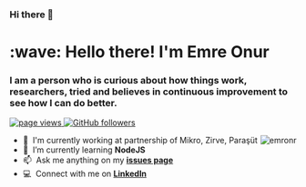 ### Hi there 👋
<h1 align="left" id="emronr-title">:wave: Hello there! I'm Emre Onur</h1>
<h3 align="left">I am a person who is curious about how things work, researchers, tried and believes in continuous improvement to see how I can do better.</h3>

<p align="left">
  <a href="https://github.com/emronr/emronr">
    <img src="https://komarev.com/ghpvc/?username=emronr" alt="page views" />
  </a>
  <a href="https://github.com/emronr?tab=followers">
    <img alt="GitHub followers" src="https://img.shields.io/github/followers/zztrk?color=green&logo=github">
  </a>
</p>

<a href="#emronr-title">
  <img src="https://github-readme-stats.vercel.app/api?username=emronr&show_icons=true&count_private=true&include_all_commits=true" alt="emronr" align="right" />
</a>

- :office: &nbsp;I'm currently working at partnership of Mikro, Zirve, Paraşüt
- :seedling: &nbsp;I’m currently learning **NodeJS**
- :mailbox: &nbsp;Ask me anything on my **[issues page]**
- :computer: &nbsp;Connect with me on **[LinkedIn]**

<br>

[issues page]: https://github.com/emronr/emronr/issues "emronr/issues"
[linkedin]: https://www.linkedin.com/in/emre-onur/ "Emre Onur LinkedIn"
<!--
**emronr/emronr** is a ✨ _special_ ✨ repository because its `README.md` (this file) appears on your GitHub profile.

Here are some ideas to get you started:

- 🔭 I’m currently working on ...
- 🌱 I’m currently learning ...
- 👯 I’m looking to collaborate on ...
- 🤔 I’m looking for help with ...
- 💬 Ask me about ...
- 📫 How to reach me: ...
- 😄 Pronouns: ...
- ⚡ Fun fact: ...
-->

